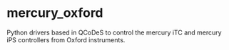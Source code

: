 # mercury_oxford
Python drivers based in QCoDeS to control the mercury iTC and mercury iPS controllers from Oxford instruments.

